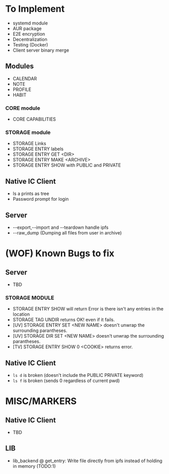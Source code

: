 # To Implement
* systemd module
* AUR package
* E2E encryption
* Decentralization
* Testing (Docker)
* Client server binary merge

## Modules
* CALENDAR 
* NOTE
* PROFILE
* HABIT

### CORE module
* CORE CAPABILITIES

### STORAGE module
* STORAGE Links
* STORAGE ENTRY labels
* STORAGE ENTRY GET \<DIR\>
* STORAGE ENTRY MAKE \<ARCHIVE\>
* STORAGE ENTRY SHOW with PUBLIC and PRIVATE

## Native IC Client
* ls a prints as tree
* Password prompt for login

## Server
* --export,--import and --teardown handle ipfs
* --raw\_dump (Dumping all files from user in archive)

# (WOF) Known Bugs to fix

## Server
* TBD

### STORAGE MODULE
* STORAGE ENTRY SHOW will return Error is there isn't any entries in the location
* STORAGE TAG UNDIR returns OK! even if it fails.
* [UV] STORAGE ENTRY SET \<NEW NAME\> doesn't unwrap the surrounding parantheses.
* [UV] STORAGE DIR SET \<NEW NAME\> doesn't unwrap the surrounding parantheses.
* [TV] STORAGE ENTRY SHOW 0 \<COOKIE\> returns error.

## Native IC Client
* `ls d` is broken (doesn't include the PUBLIC PRIVATE keyword)
* `ls f` is broken (sends 0 regardless of current pwd)

# MISC/MARKERS

## Native IC Client
* TBD

## LIB
* lib\_backend @ get\_entry: Write file directly from ipfs instead of holding in memory (TODO:1)
